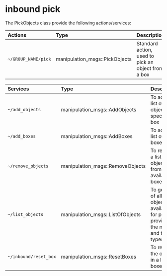 # inbound pick #

The PickObjects class provide the following actions/services:
 
| Actions | Type | Description | 
|:--- | :----  | :------------------ | 
| `~/GROUP_NAME/pick` | manipulation_msgs::PickObjects | Standard action, used to pick an object from a box |


| Services | Type | Description | 
|:--- | :----  | :------------------ | 
| `~/add_objects` | manipulation_msgs::AddObjects | To add a list of objects to a specific box |
| `~/add_boxes` | manipulation_msgs::AddBoxes | To add a list of boxes |
| `~/remove_objects` | manipulation_msgs::RemoveObjects | To remove a list of objects from all the available boxes  |
| `~/list_objects` | manipulation_msgs::ListOfObjects | To get a list of all the objects available for picking providing the names and the types | 
| `~/inbound/reset_box` | manipulation_msgs::ResetBoxes | To reset all the objects in a list of boxes |

